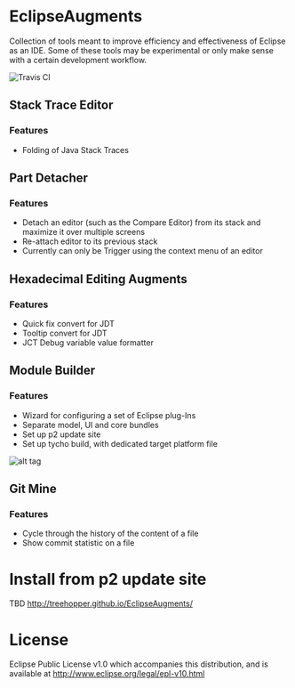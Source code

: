 EclipseAugments
===================
Collection of tools meant to improve efficiency and effectiveness of Eclipse as an IDE. Some of these tools may be experimental or only make sense with a certain development workflow.

![Travis CI](https://api.travis-ci.org/Treehopper/EclipseAugments.svg "Build Status")


## Stack Trace Editor
### Features
* Folding of Java Stack Traces

## Part Detacher
### Features
* Detach an editor (such as the Compare Editor) from its stack and maximize it over multiple screens
* Re-attach editor to its previous stack
* Currently can only be Trigger using the context menu of an editor

## Hexadecimal Editing Augments
### Features
* Quick fix convert for JDT
* Tooltip convert for JDT
* JCT Debug variable value formatter

## Module Builder
### Features
* Wizard for configuring a set of Eclipse plug-Ins
* Separate model, UI and core bundles
* Set up p2 update site
* Set up tycho build, with dedicated target platform file

![alt tag](https://cloud.githubusercontent.com/assets/498968/14920455/09825276-0e2e-11e6-8cc9-5bcb4898ebb4.png)

## Git Mine
### Features
* Cycle through the history of the content of a file
* Show commit statistic on a file

Install from p2 update site
===================
TBD http://treehopper.github.io/EclipseAugments/


License
===================
Eclipse Public License v1.0 which accompanies this distribution, and is available at http://www.eclipse.org/legal/epl-v10.html

